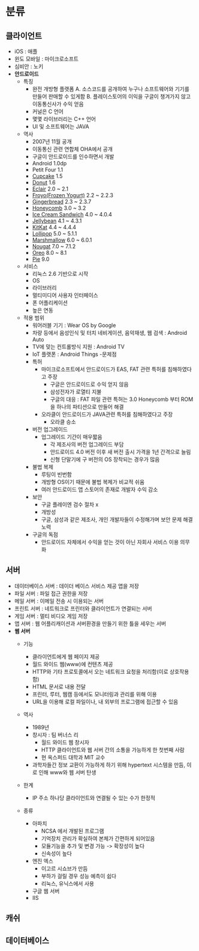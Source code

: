 # 분류
## 클라이언트
  - iOS : 애플
  - 윈도 모바일 : 마이크로소프트
  - 심비안 : 노키 
  - **안드로이드**
    - 특징
      * 완전 개방형 플랫폼
        A. 소스코드를 공개하여 누구나 소프트웨어와 기기를 만들어 판매할 수 있게함
        B. 플레이스토어의 이익을 구글이 챙겨가지 않고 이동통신사가 수익 얻음
      * 커널은 C 언어
      * 몇몇 라이브러리는 C++ 언어
      * UI 및 소프트웨어는 JAVA
    - 역사
      * 2007년 11월 공개
      * 이동통신 관련 연합체 OHA에서 공개
      * 구글이 안드로이드를 인수하면서 개발
      * Android 1.0dp
      * Petit Four 1.1
      * [Cupcake](https://github.com/tank3a/assignment/blob/master/%EC%95%88%EB%93%9C%EB%A1%9C%EC%9D%B4%EB%93%9C%20%EB%B2%84%EC%A0%84%EB%B3%84%20%EB%A1%9C%EA%B3%A0/1.5%20%EC%BB%B5%EC%BC%80%EC%9D%B5.jpg) 1.5
      * [Donut](https://github.com/tank3a/assignment/blob/master/%EC%95%88%EB%93%9C%EB%A1%9C%EC%9D%B4%EB%93%9C%20%EB%B2%84%EC%A0%84%EB%B3%84%20%EB%A1%9C%EA%B3%A0/1.6%20%EB%8F%84%EB%84%9B.jpg) 1.6
      * [Eclair](https://github.com/tank3a/assignment/blob/master/%EC%95%88%EB%93%9C%EB%A1%9C%EC%9D%B4%EB%93%9C%20%EB%B2%84%EC%A0%84%EB%B3%84%20%EB%A1%9C%EA%B3%A0/2.1%20%EC%97%90%ED%81%B4%EB%A0%88%EC%96%B4.jpeg) 2.0 ~ 2.1
      * [Froyo(Frozen Yogurt)](https://github.com/tank3a/assignment/blob/master/%EC%95%88%EB%93%9C%EB%A1%9C%EC%9D%B4%EB%93%9C%20%EB%B2%84%EC%A0%84%EB%B3%84%20%EB%A1%9C%EA%B3%A0/2.2%20froyo.jpg) 2.2 ~ 2.2.3
      * [Gingerbread](https://github.com/tank3a/assignment/blob/master/%EC%95%88%EB%93%9C%EB%A1%9C%EC%9D%B4%EB%93%9C%20%EB%B2%84%EC%A0%84%EB%B3%84%20%EB%A1%9C%EA%B3%A0/2.3%20%EC%A7%84%EC%A0%80%EB%B8%8C%EB%A0%88%EB%93%9C.JPG) 2.3 ~ 2.3.7
      * [Honeycomb](https://github.com/tank3a/assignment/blob/master/%EC%95%88%EB%93%9C%EB%A1%9C%EC%9D%B4%EB%93%9C%20%EB%B2%84%EC%A0%84%EB%B3%84%20%EB%A1%9C%EA%B3%A0/3.0%20%ED%97%88%EC%9D%B4%EC%BB%B4.jpg) 3.0 ~ 3.2
      * [Ice Cream Sandwich](https://github.com/tank3a/assignment/blob/master/%EC%95%88%EB%93%9C%EB%A1%9C%EC%9D%B4%EB%93%9C%20%EB%B2%84%EC%A0%84%EB%B3%84%20%EB%A1%9C%EA%B3%A0/4.0%20%EC%95%84%EC%9D%B4%EC%8A%A4%ED%81%AC%EB%A6%BC%20%EC%83%8C%EB%93%9C%EC%9C%84%EC%B9%98.jpg) 4.0 ~ 4.0.4
      * [Jellybean](https://github.com/tank3a/assignment/blob/master/%EC%95%88%EB%93%9C%EB%A1%9C%EC%9D%B4%EB%93%9C%20%EB%B2%84%EC%A0%84%EB%B3%84%20%EB%A1%9C%EA%B3%A0/4.1%20%EC%A0%A4%EB%A6%AC%EB%B9%88.jpg) 4.1 ~ 4.3.1
      * [KitKat](https://github.com/tank3a/assignment/blob/master/%EC%95%88%EB%93%9C%EB%A1%9C%EC%9D%B4%EB%93%9C%20%EB%B2%84%EC%A0%84%EB%B3%84%20%EB%A1%9C%EA%B3%A0/4.4%20%ED%82%B7%EC%BA%A3.jpg) 4.4 ~ 4.4.4
      * [Lollipop](https://github.com/tank3a/assignment/blob/master/%EC%95%88%EB%93%9C%EB%A1%9C%EC%9D%B4%EB%93%9C%20%EB%B2%84%EC%A0%84%EB%B3%84%20%EB%A1%9C%EA%B3%A0/5.0%20%EB%A1%A4%EB%A6%AC%ED%8C%9D.JPEG) 5.0 ~ 5.1.1
      * [Marshmallow](https://github.com/tank3a/assignment/blob/master/%EC%95%88%EB%93%9C%EB%A1%9C%EC%9D%B4%EB%93%9C%20%EB%B2%84%EC%A0%84%EB%B3%84%20%EB%A1%9C%EA%B3%A0/6.0%20%EB%A8%B8%EC%8B%9C%EB%A9%9C%EB%A1%9C.jpg) 6.0 ~ 6.0.1
      * [Nougat](https://github.com/tank3a/assignment/blob/master/%EC%95%88%EB%93%9C%EB%A1%9C%EC%9D%B4%EB%93%9C%20%EB%B2%84%EC%A0%84%EB%B3%84%20%EB%A1%9C%EA%B3%A0/7.0%20%EB%88%84%EA%B0%80.jpg) 7.0 ~ 7.1.2
      * [Oreo](https://github.com/tank3a/assignment/blob/master/%EC%95%88%EB%93%9C%EB%A1%9C%EC%9D%B4%EB%93%9C%20%EB%B2%84%EC%A0%84%EB%B3%84%20%EB%A1%9C%EA%B3%A0/8.0%20%EC%98%A4%EB%A0%88%EC%98%A4.jpg) 8.0 ~ 8.1
      * [Pie](https://github.com/tank3a/assignment/blob/master/%EC%95%88%EB%93%9C%EB%A1%9C%EC%9D%B4%EB%93%9C%20%EB%B2%84%EC%A0%84%EB%B3%84%20%EB%A1%9C%EA%B3%A0/9.0%20%ED%8C%8C%EC%9D%B4.jpg) 9.0
    - 서비스
      * 리눅스 2.6 기반으로 시작
      * OS
      * 라이브러리
      * 멀티미디어 사용자 인터페이스
      * 폰 어플리케이션
      * 높은 연동    
    - 적용 범위
      * 워어러블 기기 : Wear OS by Google
      * 차량 등에서 음성인식 및 터치 네비게이션, 음악재생, 웹 검색 : Android Auto
      * TV에 맞는 컨트롤방식 지원 : Android TV
      * IoT 플랫폰 : Android Things
    -문제점
      * 특허
        + 마이크로소프트에서 안드로이드가 EAS, FAT 관련 특허를 침해하였다고 주장
          - 구글은 안드로이드로 수익 얻지 않음
          - 삼성전자가 로열티 지불
          - 구글의 대응 : FAT 파일 관련 특허는 3.0 Honeycomb 부터 ROM을 하나의 파티션으로 만들어 해결
        + 오라클이 안드로이드가 JAVA관련 특허를 침해하였다고 주장
          - 오라클 승소
      * 버전 업그레이드
        + 업그레이드 기간이 매우짧음
          - 각 제조사의 버전 업그레이드 부담
          - 안드로이드 4.0 버전 이후 새 버전 출시 가격을 1년 간격으로 늘림
          - 신형 단말기에 구 버전의 OS 장착되는 경우가 많음
      * 불법 복제
        + 루팅이 빈번함
        + 개방형 OS이기 때문에 불법 복제가 비교적 쉬움
        + 여러 안드로이드 앱 스토어의 존재로 개발자 수익 감소  
      * 보안
        + 구글 플레이엔 검수 절차 x
        + 개방성
        + 구글, 삼성과 같은 제조사, 개인 개발자들이 수정해가며 보안 문제 해결 노력
      * 구글의 독점
        + 안드로이드 자체에서 수익을 얻는 것이 아닌 자회사 서비스 이용 의무화
        
## 서버
  - 데이터베이스 서버 : 데이더 베이스 서비스 제공 앱을 저장
  - 파일 서버 : 파일 접근 권한을 저장
  - 메일 서버 : 이메일 전송 시 이용되는 서버
  - 프린트 서버 : 네트워크로 프린터와 클라이언트가 연결되는 서버
  - 게임 서버 : 멀티 비디오 게임 저장
  - 앱 서버 : 웹 어플리캐이션과 서버환경을 만들기 위한 틀을 세우는 서버
  - **웹 서버**
    - 기능
      * 클라이언트에게 웹 페이지 제공
      * 월드 와이드 웹(www)에 컨텐츠 제공
      * HTTP와 기타 프로토콜에서 오는 네트워크 요청을 처리함(이로 상호작용함)
      * HTML 문서로 내용 전달
      * 프린터, 루터, 웹캠 등에서도 모니터링과 관리를 위해 이용
      * URL을 이용해 로컬 파일이나, 내 외부의 프로그램에 접근할 수 있음
      
    - 역사
      * 1989년
      * 창시자 : 팀 버너스 리
        - 월드 와이드 웹 창시자
        - HTTP 클라이언트와 웹 서버 간의 소통을 가능하게 한 첫번째 사람
        - 현 옥스퍼드 대학과 MIT 교수
      * 과학자들간 정보 교환이 가능하게 하기 위해 hypertext 시스템을 만듬, 이로 인해 www와 웹 서버 탄생
      
    - 한계
      * IP 주소 하나당 클라이언트와 연결될 수 있는 수가 한정적
      
    - 종류
      * 아파치
        - NCSA 에서 개발된 프로그램
        - 기억장치 관리가 확실하여 본체가 간편하게 되어있음
        - 모듈기능을 추가 및 변경 가능 -> 확장성이 높다
        - 신속성이 높다
      * 엔진 엑스
        - 이고르 시쇼브가 만듬
        - 부하가 걸릴 경우 성능 예측이 쉽다
        - 리눅스, 유닉스에서 사용
      * 구글 웹 서버
      * IIS
      
    
    
## 캐쉬
## 데이터베이스
